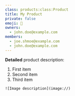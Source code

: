 ```yaml
---
class: products:class:Product
title: My Product
private: false
emoji: 🐶
owners:
  - john.doe@example.com
members:
  - joe.shmoe@example.com
  - john.doe@example.com
---
```

**Detailed** product description:
1. First item
2. Second item
3. Third item
```
![Image description](image://)
```

